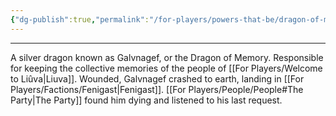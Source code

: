 ```yaml
---
{"dg-publish":true,"permalink":"/for-players/powers-that-be/dragon-of-memory/"}
---
```


***
A silver dragon known as Galvnagef, or the Dragon of Memory. Responsible for keeping the collective memories of the people of [[For Players/Welcome to Liûva\|Liuva]]. Wounded, Galvnagef crashed to earth, landing in [[For Players/Factions/Fenigast\|Fenigast]]. [[For Players/People/People#The Party\|The Party]] found him dying and listened to his last request.
